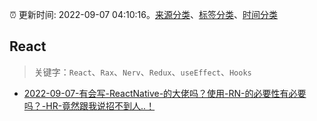 :alarm_clock: 更新时间: 2022-09-07 04:10:16。[来源分类](../README.md)、[标签分类](../TAGS.md)、[时间分类](../TIMELINE.md)

## React


> 关键字：`React`、`Rax`、`Nerv`、`Redux`、`useEffect`、`Hooks`



- [2022-09-07-有会写-ReactNative-的大佬吗？使用-RN-的必要性有必要吗？-HR-竟然跟我说招不到人..！](https://www.v2ex.com/t/878321) 